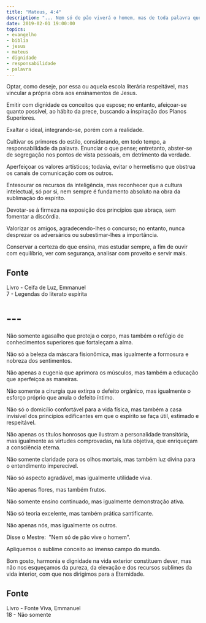 ```yaml
---
title: "Mateus, 4:4"
description: "... Nem só de pão viverá o homem, mas de toda palavra que procede de Deus." - Jesus
date: 2019-02-01 19:00:00
topics: 
- evangelho
- biblia
- jesus
- mateus
- dignidade
- responsabilidade
- palavra
---
```


Optar, como deseje, por essa ou aquela escola literária respeitável, mas
vincular a própria obra aos ensinamentos de Jesus.

Emitir com dignidade os conceitos que espose; no entanto, afeiçoar-se quanto
possível, ao hábito da prece, buscando a inspiração dos Planos Superiores.

Exaltar o ideal, integrando-se, porém com a realidade.

Cultivar os primores do estilo, considerando, em todo tempo, a responsabilidade
da palavra.  Enunciar o que pense; entretanto, abster-se de segregação nos
pontos de vista pessoais, em detrimento da verdade.

Aperfeiçoar os valores artísticos; todavia, evitar o hermetismo que obstrua os
canais de comunicação com os outros.

Entesourar os recursos da inteligência, mas reconhecer que a cultura
intelectual, só por si, nem sempre é fundamento absoluto na obra da sublimação
do espírito.

Devotar-se à firmeza na exposição dos princípios que abraça, sem fomentar a
discórdia.

Valorizar os amigos, agradecendo-lhes o concurso; no entanto, nunca desprezar os
adversários ou subestimar-lhes a importância.

Conservar a certeza do que ensina, mas estudar sempre, a fim de ouvir com
equilíbrio, ver com segurança, analisar com proveito e servir mais.

## Fonte
Livro - Ceifa de Luz, Emmanuel  
7 - Legendas do literato espírita

# ---

Não somente agasalho que proteja o corpo, mas também o refúgio de
conhecimentos superiores que fortaleçam a alma.

Não só a beleza da máscara fisionômica, mas igualmente a formosura e
nobreza dos sentimentos.

Não apenas a eugenia que aprimora os músculos, mas também a educação
que aperfeiçoa as maneiras.

Não somente a cirurgia que extirpa o defeito orgânico, mas igualmente o
esforço próprio que anula o defeito íntimo.

Não só o domicílio confortável para a vida física, mas também a casa
invisível dos princípios edificantes em que o espírito se faça útil, estimado e
respeitável.

Não apenas os títulos honrosos que ilustram a personalidade transitória,
mas igualmente as virtudes comprovadas, na luta objetiva, que enriqueçam a
consciência eterna.

Não somente claridade para os olhos mortais, mas também luz divina para o
entendimento imperecível.

Não só aspecto agradável, mas igualmente utilidade viva.

Não apenas flores, mas também frutos.

Não somente ensino continuado, mas igualmente demonstração ativa.

Não só teoria excelente, mas também prática santificante.

Não apenas nós, mas igualmente os outros.

Disse o Mestre: ­ "Nem só de pão vive o homem".

Apliquemos o sublime conceito ao imenso campo do mundo.

Bom gosto, harmonia e dignidade na vida exterior constituem dever, mas
não nos esqueçamos da pureza, da elevação e dos recursos sublimes da vida interior,
com que nos dirigimos para a Eternidade.

## Fonte
Livro - Fonte Viva, Emmanuel  
18 - Não somente

